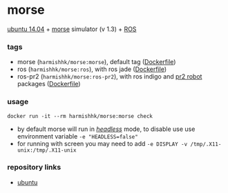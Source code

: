 # morse

[ubuntu 14.04](http://www.ubuntu.com/) + [morse](https://www.openrobots.org/wiki/morse) simulator (v 1.3) + [ROS](http://www.ros.org/)

### tags

- morse (```harmishhk/morse:morse```), default tag ([Dockerfile](https://github.com/harmishhk/boxes/blob/master/docker/morse/morse/Dockerfile))
- ros (```harmishhk/morse:ros```), with ros jade ([Dockerfile](https://github.com/harmishhk/boxes/blob/master/docker/morse/ros/Dockerfile))
- ros-pr2 (```harmishhk/morse:ros-pr2```), with ros indigo and [pr2 robot](http://wiki.ros.org/Robots/PR2) packages ([Dockerfile](https://github.com/harmishhk/boxes/blob/master/docker/morse/ros-pr2/Dockerfile))

### usage

```docker run -it --rm harmishhk/morse:morse check```

- by default morse will run in [*headless*](https://sympa.laas.fr/sympa/arc/morse-users/2013-10/msg00105.html) mode, to disable use use environment variable ```-e "HEADLESS=false"```
- for running with screen you may need to add ```-e DISPLAY -v /tmp/.X11-unix:/tmp/.X11-unix```

### repository links

- [ubuntu](https://registry.hub.docker.com/_/ubuntu/)
